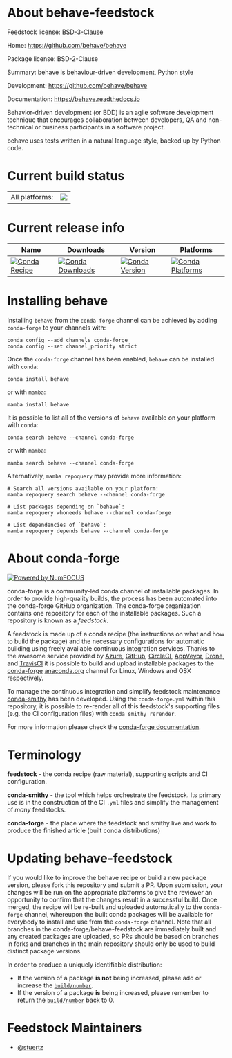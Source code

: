About behave-feedstock
======================

Feedstock license: [BSD-3-Clause](https://github.com/conda-forge/behave-feedstock/blob/main/LICENSE.txt)

Home: https://github.com/behave/behave

Package license: BSD-2-Clause

Summary: behave is behaviour-driven development, Python style

Development: https://github.com/behave/behave

Documentation: https://behave.readthedocs.io

Behavior-driven development (or BDD) is an agile software development
technique that encourages collaboration between developers, QA and
non-technical or business participants in a software project.

behave uses tests written in a natural language style, backed up by Python
code.


Current build status
====================


<table><tr><td>All platforms:</td>
    <td>
      <a href="https://dev.azure.com/conda-forge/feedstock-builds/_build/latest?definitionId=3680&branchName=main">
        <img src="https://dev.azure.com/conda-forge/feedstock-builds/_apis/build/status/behave-feedstock?branchName=main">
      </a>
    </td>
  </tr>
</table>

Current release info
====================

| Name | Downloads | Version | Platforms |
| --- | --- | --- | --- |
| [![Conda Recipe](https://img.shields.io/badge/recipe-behave-green.svg)](https://anaconda.org/conda-forge/behave) | [![Conda Downloads](https://img.shields.io/conda/dn/conda-forge/behave.svg)](https://anaconda.org/conda-forge/behave) | [![Conda Version](https://img.shields.io/conda/vn/conda-forge/behave.svg)](https://anaconda.org/conda-forge/behave) | [![Conda Platforms](https://img.shields.io/conda/pn/conda-forge/behave.svg)](https://anaconda.org/conda-forge/behave) |

Installing behave
=================

Installing `behave` from the `conda-forge` channel can be achieved by adding `conda-forge` to your channels with:

```
conda config --add channels conda-forge
conda config --set channel_priority strict
```

Once the `conda-forge` channel has been enabled, `behave` can be installed with `conda`:

```
conda install behave
```

or with `mamba`:

```
mamba install behave
```

It is possible to list all of the versions of `behave` available on your platform with `conda`:

```
conda search behave --channel conda-forge
```

or with `mamba`:

```
mamba search behave --channel conda-forge
```

Alternatively, `mamba repoquery` may provide more information:

```
# Search all versions available on your platform:
mamba repoquery search behave --channel conda-forge

# List packages depending on `behave`:
mamba repoquery whoneeds behave --channel conda-forge

# List dependencies of `behave`:
mamba repoquery depends behave --channel conda-forge
```


About conda-forge
=================

[![Powered by
NumFOCUS](https://img.shields.io/badge/powered%20by-NumFOCUS-orange.svg?style=flat&colorA=E1523D&colorB=007D8A)](https://numfocus.org)

conda-forge is a community-led conda channel of installable packages.
In order to provide high-quality builds, the process has been automated into the
conda-forge GitHub organization. The conda-forge organization contains one repository
for each of the installable packages. Such a repository is known as a *feedstock*.

A feedstock is made up of a conda recipe (the instructions on what and how to build
the package) and the necessary configurations for automatic building using freely
available continuous integration services. Thanks to the awesome service provided by
[Azure](https://azure.microsoft.com/en-us/services/devops/), [GitHub](https://github.com/),
[CircleCI](https://circleci.com/), [AppVeyor](https://www.appveyor.com/),
[Drone](https://cloud.drone.io/welcome), and [TravisCI](https://travis-ci.com/)
it is possible to build and upload installable packages to the
[conda-forge](https://anaconda.org/conda-forge) [anaconda.org](https://anaconda.org/)
channel for Linux, Windows and OSX respectively.

To manage the continuous integration and simplify feedstock maintenance
[conda-smithy](https://github.com/conda-forge/conda-smithy) has been developed.
Using the ``conda-forge.yml`` within this repository, it is possible to re-render all of
this feedstock's supporting files (e.g. the CI configuration files) with ``conda smithy rerender``.

For more information please check the [conda-forge documentation](https://conda-forge.org/docs/).

Terminology
===========

**feedstock** - the conda recipe (raw material), supporting scripts and CI configuration.

**conda-smithy** - the tool which helps orchestrate the feedstock.
                   Its primary use is in the construction of the CI ``.yml`` files
                   and simplify the management of *many* feedstocks.

**conda-forge** - the place where the feedstock and smithy live and work to
                  produce the finished article (built conda distributions)


Updating behave-feedstock
=========================

If you would like to improve the behave recipe or build a new
package version, please fork this repository and submit a PR. Upon submission,
your changes will be run on the appropriate platforms to give the reviewer an
opportunity to confirm that the changes result in a successful build. Once
merged, the recipe will be re-built and uploaded automatically to the
`conda-forge` channel, whereupon the built conda packages will be available for
everybody to install and use from the `conda-forge` channel.
Note that all branches in the conda-forge/behave-feedstock are
immediately built and any created packages are uploaded, so PRs should be based
on branches in forks and branches in the main repository should only be used to
build distinct package versions.

In order to produce a uniquely identifiable distribution:
 * If the version of a package **is not** being increased, please add or increase
   the [``build/number``](https://docs.conda.io/projects/conda-build/en/latest/resources/define-metadata.html#build-number-and-string).
 * If the version of a package **is** being increased, please remember to return
   the [``build/number``](https://docs.conda.io/projects/conda-build/en/latest/resources/define-metadata.html#build-number-and-string)
   back to 0.

Feedstock Maintainers
=====================

* [@stuertz](https://github.com/stuertz/)

